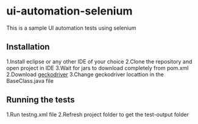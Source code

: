 # ui-automation-selenium
This is a sample UI automation tests using selenium

## Installation
1.Install eclipse or any other IDE of your choice
2.Clone the repository  and open project in IDE
3.Wait for jars to download completely from pom.xml
2.Download [geckodriver](https://github.com/mozilla/geckodriver/releases)
3.Change geckodriver locattion in the BaseClass.java file

## Running the tests
1.Run testng.xml file
2.Refresh project folder to get the test-output folder
